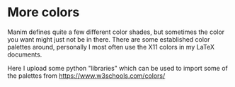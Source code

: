 # More colors

Manim defines quite a few different color shades, but sometimes the color you want might just not be in there. 
There are some established color palettes around, personally I most often use the X11 colors in my LaTeX documents.

Here I upload some python "libraries" which can be used to import some of the palettes from https://www.w3schools.com/colors/
